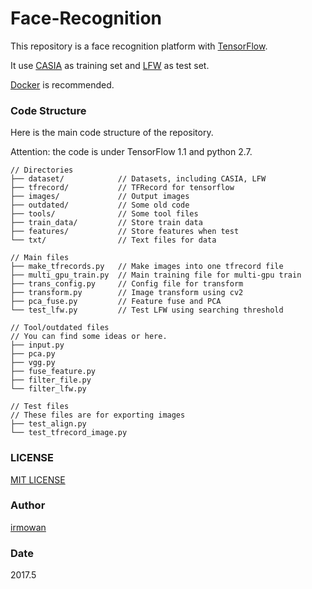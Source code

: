 # Face-Recognition

This repository is a face recognition platform with [TensorFlow](https://www.tensorflow.org/).

It use [CASIA](http://www.cbsr.ia.ac.cn/english/CASIA-WebFace-Database.html) as training set and [LFW](http://vis-www.cs.umass.edu/lfw/) as test set.

[Docker](https://www.docker.com/) is recommended.

### Code Structure

Here is the main code structure of the repository.

Attention: the code is under TensorFlow 1.1 and python 2.7.

```
// Directories
├── dataset/            // Datasets, including CASIA, LFW
├── tfrecord/           // TFRecord for tensorflow
├── images/             // Output images
├── outdated/           // Some old code
├── tools/              // Some tool files
├── train_data/         // Store train data
├── features/           // Store features when test
└── txt/                // Text files for data

// Main files
├── make_tfrecords.py   // Make images into one tfrecord file
├── multi_gpu_train.py  // Main training file for multi-gpu train
├── trans_config.py     // Config file for transform
├── transform.py        // Image transform using cv2
├── pca_fuse.py         // Feature fuse and PCA
└── test_lfw.py         // Test LFW using searching threshold

// Tool/outdated files
// You can find some ideas or here.
├── input.py			
├── pca.py
├── vgg.py
├── fuse_feature.py
├── filter_file.py
└── filter_lfw.py

// Test files
// These files are for exporting images
├── test_align.py				
└── test_tfrecord_image.py
```

### LICENSE

[MIT LICENSE](https://github.com/irmowan/Face-Recognition/blob/master/LICENSE)

### Author

[irmowan](https://github.com/irmowan)

### Date

2017.5
